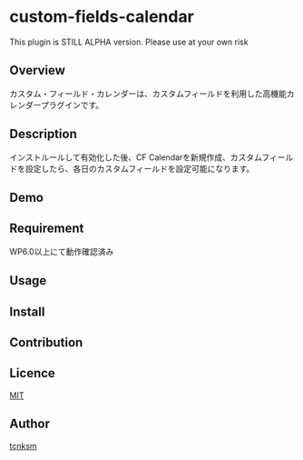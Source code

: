 # custom-fields-calendar

This plugin is STILL ALPHA version. Please use at your own risk 

## Overview
カスタム・フィールド・カレンダーは、カスタムフィールドを利用した高機能カレンダープラグインです。

## Description
インストルールして有効化した後、CF Calendarを新規作成、カスタムフィールドを設定したら、各日のカスタムフィールドを設定可能になります。

## Demo

## Requirement
WP6.0以上にて動作確認済み

## Usage

## Install

## Contribution

## Licence

[MIT](https://github.com/tcnksm/tool/blob/master/LICENCE)

## Author

[tcnksm](https://github.com/tcnksm)
